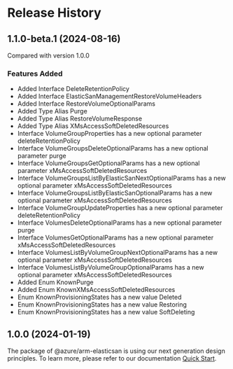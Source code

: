 # Release History
    
## 1.1.0-beta.1 (2024-08-16)
Compared with version 1.0.0
    
### Features Added

  - Added Interface DeleteRetentionPolicy
  - Added Interface ElasticSanManagementRestoreVolumeHeaders
  - Added Interface RestoreVolumeOptionalParams
  - Added Type Alias Purge
  - Added Type Alias RestoreVolumeResponse
  - Added Type Alias XMsAccessSoftDeletedResources
  - Interface VolumeGroupProperties has a new optional parameter deleteRetentionPolicy
  - Interface VolumeGroupsDeleteOptionalParams has a new optional parameter purge
  - Interface VolumeGroupsGetOptionalParams has a new optional parameter xMsAccessSoftDeletedResources
  - Interface VolumeGroupsListByElasticSanNextOptionalParams has a new optional parameter xMsAccessSoftDeletedResources
  - Interface VolumeGroupsListByElasticSanOptionalParams has a new optional parameter xMsAccessSoftDeletedResources
  - Interface VolumeGroupUpdateProperties has a new optional parameter deleteRetentionPolicy
  - Interface VolumesDeleteOptionalParams has a new optional parameter purge
  - Interface VolumesGetOptionalParams has a new optional parameter xMsAccessSoftDeletedResources
  - Interface VolumesListByVolumeGroupNextOptionalParams has a new optional parameter xMsAccessSoftDeletedResources
  - Interface VolumesListByVolumeGroupOptionalParams has a new optional parameter xMsAccessSoftDeletedResources
  - Added Enum KnownPurge
  - Added Enum KnownXMsAccessSoftDeletedResources
  - Enum KnownProvisioningStates has a new value Deleted
  - Enum KnownProvisioningStates has a new value Restoring
  - Enum KnownProvisioningStates has a new value SoftDeleting
    
    
## 1.0.0 (2024-01-19)

The package of @azure/arm-elasticsan is using our next generation design principles. To learn more, please refer to our documentation [Quick Start](https://aka.ms/azsdk/js/mgmt/quickstart).
